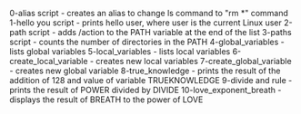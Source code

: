 0-alias script - creates an alias to change ls command to "rm *" command
1-hello you script - prints hello user, where user is the current Linux user
2-path script - adds /action to the PATH variable at the end of the list
3-paths script - counts the number of directories in the PATH
4-global_variables - lists global variables
5-local_variables - lists local variables
6-create_local_variable - creates new local variables
7-create_global_variable - creates new global variable
8-true_knowledge - prints the result of the addition of 128 and value of variable TRUEKNOWLEDGE
9-divide and rule - prints the result of POWER divided by DIVIDE
10-love_exponent_breath - displays the result of BREATH to the power of LOVE
